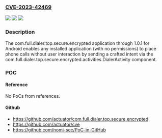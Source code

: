 ### [CVE-2023-42469](https://cve.mitre.org/cgi-bin/cvename.cgi?name=CVE-2023-42469)
![](https://img.shields.io/static/v1?label=Product&message=n%2Fa&color=blue)
![](https://img.shields.io/static/v1?label=Version&message=n%2Fa&color=blue)
![](https://img.shields.io/static/v1?label=Vulnerability&message=n%2Fa&color=brighgreen)

### Description

The com.full.dialer.top.secure.encrypted application through 1.0.1 for Android enables any installed application (with no permissions) to place phone calls without user interaction by sending a crafted intent via the com.full.dialer.top.secure.encrypted.activities.DialerActivity component.

### POC

#### Reference
No PoCs from references.

#### Github
- https://github.com/actuator/com.full.dialer.top.secure.encrypted
- https://github.com/actuator/cve
- https://github.com/nomi-sec/PoC-in-GitHub

